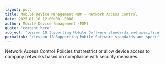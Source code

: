 ```yaml
---
layout: post
title: Mobile Device Management MDM - Network Access Control
date: 2025-01-10 12:00:00 -0000
author: Mobile Device Management (MDM)
quote: "content here"
subject: "Lesson 18 Supporting Mobile Software standards and specifications"
permalink: "/Lesson 18 Supporting Mobile Software standards and specifications/Mobile Device Management (MDM)/Mobile Device Management MDM - Network Access Control"
---
```


Network Access Control: Policies that restrict or allow device access to company networks based on compliance with security measures.
